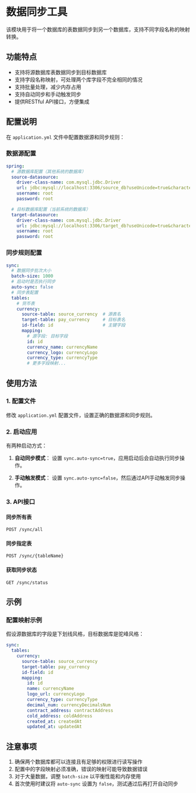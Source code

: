 # 数据同步工具

该模块用于将一个数据库的表数据同步到另一个数据库，支持不同字段名称的映射转换。

## 功能特点

- 支持将源数据库表数据同步到目标数据库
- 支持字段名称映射，可处理两个库字段不完全相同的情况
- 支持批量处理，减少内存占用
- 支持自动同步和手动触发同步
- 提供RESTful API接口，方便集成

## 配置说明

在 `application.yml` 文件中配置数据源和同步规则：

### 数据源配置

```yaml
spring:
  # 源数据库配置（其他系统的数据库）
  source-datasource:
    driver-class-name: com.mysql.jdbc.Driver
    url: jdbc:mysql://localhost:3306/source_db?useUnicode=true&characterEncoding=utf-8&useSSL=false
    username: root
    password: root

  # 目标数据库配置（当前系统的数据库）
  target-datasource:
    driver-class-name: com.mysql.jdbc.Driver
    url: jdbc:mysql://localhost:3306/target_db?useUnicode=true&characterEncoding=utf-8&useSSL=false
    username: root
    password: root
```

### 同步规则配置

```yaml
sync:
  # 数据同步批次大小
  batch-size: 1000
  # 启动时是否执行同步
  auto-sync: false
  # 同步表配置
  tables:
    # 货币表
    currency:
      source-table: source_currency  # 源表名
      target-table: pay_currency     # 目标表名
      id-field: id                   # 主键字段
      mapping:
        # 源字段: 目标字段
        id: id
        currency_name: currencyName
        currency_logo: currencyLogo
        currency_type: currencyType
        # 更多字段映射...
```

## 使用方法

### 1. 配置文件

修改 `application.yml` 配置文件，设置正确的数据源和同步规则。

### 2. 启动应用

有两种启动方式：

1. **自动同步模式**：
   设置 `sync.auto-sync=true`，应用启动后会自动执行同步操作。

2. **手动触发模式**：
   设置 `sync.auto-sync=false`，然后通过API手动触发同步操作。

### 3. API接口

#### 同步所有表
```
POST /sync/all
```

#### 同步指定表
```
POST /sync/{tableName}
```

#### 获取同步状态
```
GET /sync/status
```

## 示例

### 配置映射示例

假设源数据库的字段是下划线风格，目标数据库是驼峰风格：

```yaml
sync:
  tables:
    currency:
      source-table: source_currency
      target-table: pay_currency
      id-field: id
      mapping:
        id: id
        name: currencyName
        logo_url: currencyLogo
        currency_type: currencyType
        decimal_num: currencyDecimalsNum
        contract_address: contractAddress
        cold_address: coldAddress
        created_at: createdAt
        updated_at: updatedAt
```

## 注意事项

1. 确保两个数据库都可以连接且有足够的权限进行读写操作
2. 配置中的字段映射必须准确，错误的映射可能导致数据错误
3. 对于大量数据，调整 `batch-size` 以平衡性能和内存使用
4. 首次使用时建议将 `auto-sync` 设置为 `false`，测试通过后再打开自动同步 